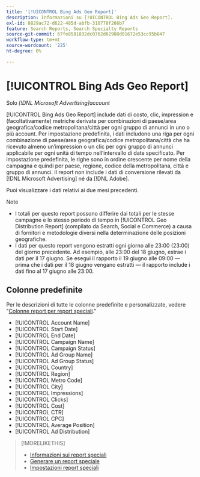 ```yaml
---
title: '[!UICONTROL Bing Ads Geo Report]'
description: Informazioni su [!UICONTROL Bing Ads Geo Report].
exl-id: 8829ac72-d622-485d-abfb-310778f266b7
feature: Search Reports, Search Specialty Reports
source-git-commit: 67fe8581832dc0762d62908d01672e53cc95b847
workflow-type: tm+mt
source-wordcount: '225'
ht-degree: 0%

---
```


# [!UICONTROL Bing Ads Geo Report]

Solo *[!DNL Microsoft Advertising]account*

[!UICONTROL Bing Ads Geo Report] include dati di costo, clic, impression e (facoltativamente) metriche derivate per combinazioni di paese/area geografica/codice metropolitana/città per ogni gruppo di annunci in uno o più account. Per impostazione predefinita, i dati includono una riga per ogni combinazione di paese/area geografica/codice metropolitana/città che ha ricevuto almeno un’impression o un clic per ogni gruppo di annunci applicabile per ogni unità di tempo nell’intervallo di date specificato. Per impostazione predefinita, le righe sono in ordine crescente per nome della campagna e quindi per paese, regione, codice della metropolitana, città e gruppo di annunci. Il report non include i dati di conversione rilevati da [!DNL Microsoft Advertising] né da [!DNL Adobe].

Puoi visualizzare i dati relativi ai due mesi precedenti.

>[!NOTE]
>
>* I totali per questo report possono differire dai totali per le stesse campagne e lo stesso periodo di tempo in [!UICONTROL Geo Distribution Report] (compilato da Search, Social e Commerce) a causa di fornitori e metodologie diversi nella determinazione delle posizioni geografiche.
>* I dati per questo report vengono estratti ogni giorno alle 23:00 (23:00) del giorno precedente. Ad esempio, alle 23:00 del 18 giugno, estrae i dati per il 17 giugno. Se esegui il rapporto il 19 giugno alle 09:00 — prima che i dati per il 18 giugno vengano estratti — il rapporto include i dati fino al 17 giugno alle 23:00.

## Colonne predefinite

Per le descrizioni di tutte le colonne predefinite e personalizzate, vedere &quot;[Colonne report per report speciali](specialty-report-columns.md).&quot;

* [!UICONTROL Account Name]
* [!UICONTROL Start Date]
* [!UICONTROL End Date]
* [!UICONTROL Campaign Name]
* [!UICONTROL Campaign Status]
* [!UICONTROL Ad Group Name]
* [!UICONTROL Ad Group Status]
* [!UICONTROL Country]
* [!UICONTROL Region]
* [!UICONTROL Metro Code]
* [!UICONTROL City]
* [!UICONTROL Impressions]
* [!UICONTROL Clicks]
* [!UICONTROL Cost]
* [!UICONTROL CTR]
* [!UICONTROL CPC]
* [!UICONTROL Average Position]
* [!UICONTROL Ad Distribution]

>[!MORELIKETHIS]
>
>* [Informazioni sui report speciali](specialty-report-about.md)
>* [Generare un report speciale](specialty-report-generate.md)
>* [Impostazioni report speciali](specialty-report-settings.md)
